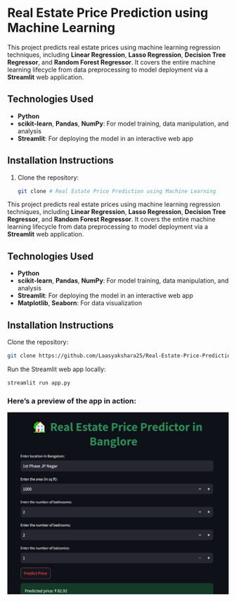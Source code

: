 # Real Estate Price Prediction using Machine Learning

This project predicts real estate prices using machine learning regression techniques, including **Linear Regression**, **Lasso Regression**, **Decision Tree Regressor**, and **Random Forest Regressor**. It covers the entire machine learning lifecycle from data preprocessing to model deployment via a **Streamlit** web application.

## Technologies Used
- **Python**
- **scikit-learn**, **Pandas**, **NumPy**: For model training, data manipulation, and analysis
- **Streamlit**: For deploying the model in an interactive web app

## Installation Instructions

1. Clone the repository:
   ```bash
   git clone # Real Estate Price Prediction using Machine Learning

This project predicts real estate prices using machine learning regression techniques, including **Linear Regression**, **Lasso Regression**, **Decision Tree Regressor**, and **Random Forest Regressor**. It covers the entire machine learning lifecycle from data preprocessing to model deployment via a **Streamlit** web application.

## Technologies Used
- **Python**
- **scikit-learn**, **Pandas**, **NumPy**: For model training, data manipulation, and analysis
- **Streamlit**: For deploying the model in an interactive web app
- **Matplotlib**, **Seaborn**: For data visualization

## Installation Instructions
Clone the repository:
   ```bash
   git clone https://github.com/Laasyakshara25/Real-Estate-Price-Prediction.git
   
```
Run the Streamlit web app locally:
```bash
streamlit run app.py
```
### Here’s a preview of the app in action:
![Screenshot](https://github.com/Laasyakshara25/Real-Estate-Price-Prediction/blob/main/assets/streamlit-app.jpg)

